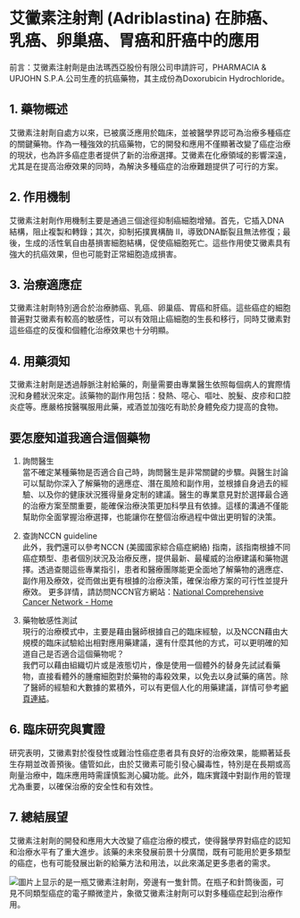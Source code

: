 # 艾黴素注射劑 (Adriblastina) 在肺癌、乳癌、卵巢癌、胃癌和肝癌中的應用

前言：艾黴素注射劑是由法瑪西亞股份有限公司申請許可，PHARMACIA & UPJOHN S.P.A.公司生產的抗癌藥物，其主成份為Doxorubicin Hydrochloride。

## 1. 藥物概述

艾黴素注射劑自處方以來，已被廣泛應用於臨床，並被醫學界認可為治療多種癌症的關鍵藥物。作為一種強效的抗癌藥物，它的開發和應用不僅顯著改變了癌症治療的現狀，也為許多癌症患者提供了新的治療選擇。艾黴素在化療領域的影響深遠，尤其是在提高治療效果的同時，為解決多種癌症的治療難題提供了可行的方案。

## 2. 作用機制

艾黴素注射劑作用機制主要是通過三個途徑抑制癌細胞增殖。首先，它插入DNA結構，阻止複製和轉錄；其次，抑制拓撲異構酶 II，導致DNA斷裂且無法修復；最後，生成的活性氧自由基損害細胞結構，促使癌細胞死亡。這些作用使艾黴素具有強大的抗癌效果，但也可能對正常細胞造成損害。

## 3. 治療適應症

艾黴素注射劑特別適合於治療肺癌、乳癌、卵巢癌、胃癌和肝癌。這些癌症的細胞普遍對艾黴素有較高的敏感性，可以有效阻止癌細胞的生長和移行，同時艾黴素對這些癌症的反復和個體化治療效果也十分明顯。

## 4. 用藥須知

艾黴素注射劑是透過靜脈注射給藥的，劑量需要由專業醫生依照每個病人的實際情況和身體狀況來定。該藥物的副作用包括：發熱、噁心、嘔吐、脫髮、皮疹和口腔炎症等。應嚴格按醫嘱服用此藥，戒酒並加強吃有助於身體免疫力提高的食物。

## 要怎麼知道我適合這個藥物 

1. 詢問醫生  
當不確定某種藥物是否適合自己時，詢問醫生是非常關鍵的步驟。與醫生討論可以幫助你深入了解藥物的適應症、潛在風險和副作用，並根據自身過去的經驗、以及你的健康狀況獲得量身定制的建議。醫生的專業意見對於選擇最合適的治療方案至關重要，能確保治療決策更加科學且有依據。這樣的溝通不僅能幫助你全面掌握治療選擇，也能讓你在整個治療過程中做出更明智的決策。 

2. 查詢NCCN guideline  
此外，我們還可以參考NCCN (美國國家綜合癌症網絡) 指南，該指南根據不同癌症類型、患者個別狀況及治療反應，提供最新、最權威的治療建議和藥物選擇。透過查閱這些專業指引，患者和醫療團隊能更全面地了解藥物的適應症、副作用及療效，從而做出更有根據的治療決策，確保治療方案的可行性並提升療效。 
更多詳情，請訪問NCCN官方網站：[National Comprehensive Cancer Network - Home](https://www.nccn.org/)

3. 藥物敏感性測試  
現行的治療模式中，主要是藉由醫師根據自己的臨床經驗，以及NCCN藉由大規模的臨床試驗給出相對應用藥建議，還有什麼其他的方式，可以更明確的知道自己是否適合這個藥物呢？   
我們可以藉由組織切片或是液態切片，像是使用一個體外的替身先試試看藥物，直接看體外的腫瘤細胞對於藥物的毒殺效果，以免去以身試藥的痛苦。除了醫師的經驗和大數據的累積外，可以有更個人化的用藥建議，詳情可參考[網頁連結](https://info.cancerfree.io/)。

## 6. 臨床研究與實證

研究表明，艾黴素對於復發性或難治性癌症患者具有良好的治療效果，能顯著延長生存期並改善預後。儘管如此，由於艾黴素可能引發心臟毒性，特別是在長期或高劑量治療中，臨床應用時需謹慎監測心臟功能。此外，臨床實踐中對副作用的管理尤為重要，以確保治療的安全性和有效性。

## 7. 總結展望

艾黴素注射劑的開發和應用大大改變了癌症治療的模式，使得醫學界對癌症的認知和治療水平有了重大進步。該藥的未來發展前景十分廣闊，既有可能用於更多類型的癌症，也有可能發展出新的給藥方法和用法，以此來滿足更多患者的需求。

![圖片上显示的是一瓶艾黴素注射劑，旁邊有一隻針筒。在瓶子和針筒後面，可見不同類型癌症的電子顯微塗片，象徵艾黴素注射劑可以對多種癌症起到治療作用。](https://i.imgur.com/vkqUjvA.jpeg)